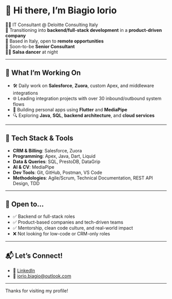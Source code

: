 # 👋 Hi there, I’m Biagio Iorio

👨‍💻 IT Consultant @ Deloitte Consulting Italy  
🚀 Transitioning into **backend/full-stack development** in a **product-driven company**  
📍 Based in Italy, open to **remote opportunities**  
🎯 Soon-to-be **Senior Consultant**  
🕺🏻 **Salsa dancer** at night

---

## 🚀 What I’m Working On

- 🛠 Daily work on **Salesforce**, **Zuora**, custom Apex, and middleware integrations 
- 🌐 Leading integration projects with over 30 inbound/outbound system flows  
- 📱 Building personal apps using **Flutter** and **MediaPipe**  
- 🔍 Exploring **Java**, **SQL**, **backend architecture**, and **cloud services**

---

## 🧰 Tech Stack & Tools

- **CRM & Billing**: Salesforce, Zuora  
- **Programming**: Apex, Java, Dart, Liquid  
- **Data & Queries**: SQL, PrestoDB, DataGrip  
- **AI & CV**: MediaPipe  
- **Dev Tools**: Git, GitHub, Postman, VS Code  
- **Methodologies**: Agile/Scrum, Technical Documentation, REST API Design, TDD

---

## 💼 Open to...

- ✅ Backend or full-stack roles
- ✅ Product-based companies and tech-driven teams  
- ✅ Mentorship, clean code culture, and real-world impact  
- ❌ Not looking for low-code or CRM-only roles

---

## 📬 Let’s Connect!

- 🔗 [LinkedIn](https://www.linkedin.com/in/biagioiorio)  
- 📧 iorio.biagio@outlook.com  

---

Thanks for visiting my profile!
